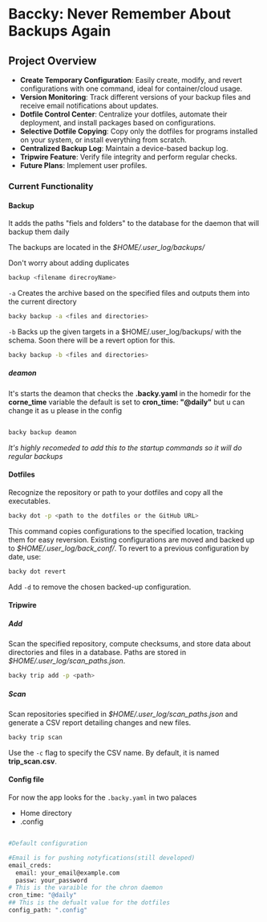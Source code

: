 # Baccky: Never Remember About Backups Again

## Project Overview
- **Create Temporary Configuration**: Easily create, modify, and revert configurations with one command, ideal for container/cloud usage.
- **Version Monitoring**: Track different versions of your backup files and receive email notifications about updates.
- **Dotfile Control Center**: Centralize your dotfiles, automate their deployment, and install packages based on configurations.
- **Selective Dotfile Copying**: Copy only the dotfiles for programs installed on your system, or install everything from scratch.
- **Centralized Backup Log**: Maintain a device-based backup log.
- **Tripwire Feature**: Verify file integrity and perform regular checks.
- **Future Plans**: Implement user profiles.

### Current Functionality

#### Backup 

It adds the paths "fiels and folders" to the  database for the daemon that will backup them daily

The backups are located in the *$HOME/.user_log/backups/*

Don't worry about adding duplicates 

```bash 
backup <filename direcroyName>
```

`-a` Creates the archive based on the specified files and outputs them into the current directory
```bash
backy backup -a <files and directories>
```

`-b` Backs up the given targets in a $HOME/.user_log/backups/ with the schema. Soon there will be a revert option for this.
```bash
backy backup -b <files and directories>
```
##### deamon 

It's starts the deamon that checks the **.backy.yaml** in the homedir for the **corne_time** variable
the default is set to **cron_time: "@daily"** but u can change it as u please  in the config  
 
```bash 

backy backup deamon 

```

*It's highly recomeded to add this to the startup commands so it will do regular backups*


#### Dotfiles
Recognize the repository or path to your dotfiles and copy all the executables. 

```bash
backy dot -p <path to the dotfiles or the GitHub URL>
```
This command copies configurations to the specified location, tracking them for easy reversion. Existing configurations are moved and backed up to *$HOME/.user_log/back_conf/*. To revert to a previous configuration by date, use:

```bash
backy dot revert
```

Add `-d` to remove the chosen backed-up configuration.

#### Tripwire
##### Add
Scan the specified repository, compute checksums, and store data about directories and files in a database. Paths are stored in *$HOME/.user_log/scan_paths.json*.

```bash
backy trip add -p <path>
```

##### Scan
Scan repositories specified in *$HOME/.user_log/scan_paths.json* and generate a CSV report detailing changes and new files.

```bash
backy trip scan
```

Use the `-c` flag to specify the CSV name. By default, it is named **trip_scan.csv**.

#### Config file 
For now the app looks for the `.backy.yaml` in two palaces 
- Home directory
- .config

```bash 

#Default configuration

#Email is for pushing notyfications(still developed)
email_creds:
  email: your_email@example.com
  passw: your_password
# This is the varaible for the chron daemon
cron_time: "@daily"
## This is the defualt value for the dotfiles 
config_path: ".config"

```

